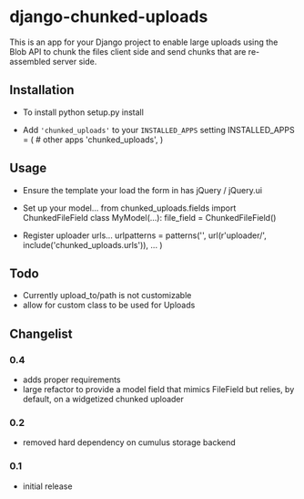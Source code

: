 # django-chunked-uploads

This is an app for your Django project to enable large uploads using the Blob API to chunk the files client side and send chunks that are re-assembled server side.

## Installation

* To install
    python setup.py install

* Add ``'chunked_uploads'`` to your ``INSTALLED_APPS`` setting
    INSTALLED_APPS = (
        # other apps
        'chunked_uploads',
    )

## Usage

* Ensure the template your load the form in has jQuery / jQuery.ui
    <script src="//ajax.googleapis.com/ajax/libs/jquery/2.0.0/jquery.min.js"></script>
    <script src="//ajax.googleapis.com/ajax/libs/jqueryui/1.10.3/jquery-ui.min.js"></script>

* Set up your model...
    from chunked_uploads.fields import ChunkedFileField
    class MyModel(...):
        file_field = ChunkedFileField()

* Register uploader urls...
    urlpatterns = patterns('',
        url(r'uploader/', include('chunked_uploads.urls')),
        ...
    )


## Todo
* Currently upload\_to/path is not customizable
* allow for custom class to be used for Uploads 


## Changelist

### 0.4
* adds proper requirements
* large refactor to provide a model field that mimics FileField but relies, by default, on a widgetized chunked uploader

### 0.2
* removed hard dependency on cumulus storage backend

### 0.1
* initial release

